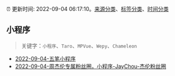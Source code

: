:alarm_clock: 更新时间: 2022-09-04 06:17:10。[来源分类](../README.md)、[标签分类](../TAGS.md)、[时间分类](../TIMELINE.md)

## 小程序


> 关键字：`小程序`、`Taro`、`MPVue`、`Wepy`、`Chameleon`



- [2022-09-04-五笔小程序](https://www.v2ex.com/t/877571) 
- [2022-09-04-周杰伦专属粉丝圈，小程序-JayChou-杰伦粉丝圈](https://www.v2ex.com/t/877564) 